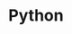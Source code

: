 ---
title: Python
description: Python is a popular, beginner friendly, high level, object-oriented,interpreted programming language, famous for being easy to learn, yet practical for serious projects.
link: https://www.python.org
---